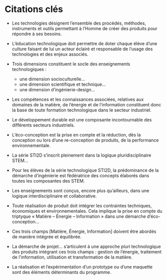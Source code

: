 # Citations clés

- Les technologies désignent l’ensemble des procédés, méthodes, instruments et outils permettant à l’Homme de créer des produits pour répondre à ses besoins.

- L’éducation technologique doit permettre de doter chaque élève d’une culture faisant de lui un acteur éclairé et responsable de l’usage des technologies et des enjeux associés.

- Trois dimensions constituent le socle des enseignements technologiques :
    - une dimension socioculturelle...
    - une dimension scientifique et technique...
    - une dimension d’ingénierie-design...


- Les compétences et les connaissances associées, relatives aux domaines de la matière, de l’énergie et de l’information constituent donc la base de toute formation technologique dans le secteur industriel.

- Le développement durable est une composante incontournable des différents secteurs industriels.

- L’éco-conception est la prise en compte et la réduction, dès la conception ou lors d’une re-conception de produits, de la performance environnementale.

- La série STI2D s’inscrit pleinement dans la logique pluridisciplinaire STEM...

- Pour les élèves de la série technologique STI2D, la prédominance de la démarche d’ingénierie est fédératrice des concepts élaborés dans toutes les composantes des STEM.

- Les enseignements sont conçus, encore plus qu’ailleurs, dans une logique interdisciplinaire et collaborative.

- Toute réalisation de produit doit intégrer les contraintes techniques, économiques et environnementales. Cela implique la prise en compte du triptyque « Matière – Énergie – Information » dans une démarche d’éco-conception...

- Ces trois champs [Matière, Énergie, Information] doivent être abordés de manière intégrée et équilibrée.

- La démarche de projet... s’articulent à une approche pluri technologique des produits intégrant ces trois champs : gestion de l’énergie, traitement de l’information, utilisation et transformation de la matière.

- La réalisation et l’expérimentation d’un prototype ou d’une maquette sont des éléments déterminants du programme.
